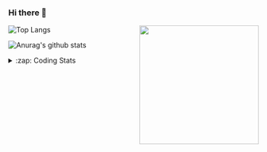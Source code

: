 ### Hi there 👋

<!--
**tao8687/tao8687** is a ✨ _special_ ✨ repository because its `README.md` (this file) appears on your GitHub profile.

Here are some ideas to get you started:

- 🔭 I’m currently working on ...
- 🌱 I’m currently learning ...
- 👯 I’m looking to collaborate on ...
- 🤔 I’m looking for help with ...
- 💬 Ask me about ...
- 📫 How to reach me: ...
- 😄 Pronouns: ...
- ⚡ Fun fact: ...
-->

<img align='right' src="https://media.giphy.com/media/M9gbBd9nbDrOTu1Mqx/giphy.gif" width="240">

  
![Top Langs](https://github-readme-stats.vercel.app/api/top-langs/?username=tao8687&layout=compact&title_color=23238E&text_color=A67D3D)

![Anurag's github stats](https://github-readme-stats.vercel.app/api?username=tao8687&show_icons=true&&text_color=A67D3D&title_color=23238E&show_icons=false&count_private=true&hide=stars)

<details>
  <summary>:zap: Coding Stats</summary>
  <br>
    
<!--START_SECTION:waka-->

```txt
From: 26 May 2025 - To: 02 June 2025

C               1 hr 34 mins    ████████████▒░░░░░░░░░░░░   49.82 %
Dart            36 mins         ████▓░░░░░░░░░░░░░░░░░░░░   19.16 %
Makefile        16 mins         ██▒░░░░░░░░░░░░░░░░░░░░░░   08.84 %
INI             12 mins         █▓░░░░░░░░░░░░░░░░░░░░░░░   06.59 %
JSON            10 mins         █▒░░░░░░░░░░░░░░░░░░░░░░░   05.44 %
```

<!--END_SECTION:waka-->
</details>
